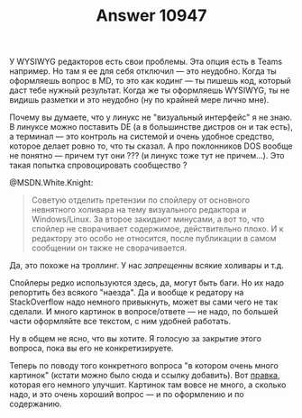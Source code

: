 ﻿---
title: "Answer 10947"
se.owner.user_id: 337540
se.owner.display_name: "Victor VosMottor"
se.owner.link: "https://ru.meta.stackoverflow.com/users/337540/victor-vosmottor"
se.answer_id: 10947
se.question_id: 10946
se.post_type: answer
se.is_accepted: False
---
<p>У WYSIWYG редакторов есть свои проблемы. Эта опция есть в Teams например. Но там я ее для себя отключил — это неудобно. Когда ты оформляешь вопрос в MD, то это как кодинг — ты пишешь код, который даст тебе нужный результат. Когда же ты оформляешь WYSIWYG, ты не видишь разметки и это неудобно (ну по крайней мере лично мне).</p>
<p>Почему вы думаете, что у линукс не &quot;визуальный интерфейс&quot; я не знаю. В линуксе можно поставить DE (а в большинстве дистров он и так есть), а терминал — это контроль на системой и очень удобное средство, которое делает ровно то, что ты сказал. А про поклонников DOS вообще не понятно — причем тут они ??? (и линукс тоже тут не причем...). Это такая попытка спровоцировать сообщество ?</p>
<p>@MSDN.White.Knight:</p>
<blockquote>
<p>Советую отделить претензии по спойлеру от основного невнятного
холивара на тему визуального редактора и Windows/Linux. За второе
закидают минусами, а вот то, что спойлер не сворачивает содержимое,
действительно плохо. И к редактору это особо не относится, после
публикации в самом сообщении он также не сворачивается.</p>
</blockquote>
<p>Да, это похоже на троллинг. У нас <em>запрещенны</em> всякиe холивары и т.д.</p>
<p>Спойлеры редко используются здесь, да, могут быть баги. Но их надо репортить без всякого &quot;наезда&quot;. Да и вообще к редатору на StackOverflow надо немного привыкнуть, может вы сами чего не так сделали. И много картинок в вопросе/ответе — не надо, по большей части оформляйте все текстом, с ним удобней работать.</p>
<p>Ну в общем не ясно, что вы хотите. Я голосую за закрытие этого вопроса, пока вы его не конкретизируете.</p>
<p>Теперь по поводу того конкретного вопроса &quot;в котором очень много картинок&quot; (кстати можно было сюда и ссылку добавить). Вот <a href="https://ru.stackoverflow.com/posts/1192724/revisions">правка</a>, которая его немного улучшит. Картинок там вовсе не много, а сколько надо, и это очень хороший вопрос — и по оформлению и по содержанию.</p>
